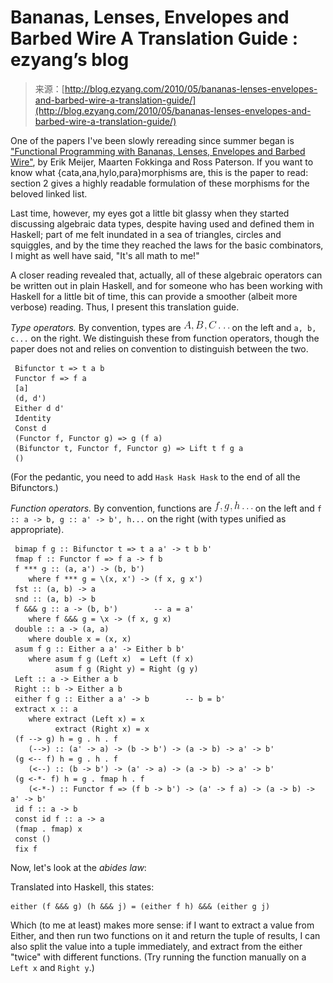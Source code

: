 <!--yml
category: 未分类
date: 2024-07-01 18:18:23
-->

# Bananas, Lenses, Envelopes and Barbed Wire A Translation Guide : ezyang’s blog

> 来源：[http://blog.ezyang.com/2010/05/bananas-lenses-envelopes-and-barbed-wire-a-translation-guide/](http://blog.ezyang.com/2010/05/bananas-lenses-envelopes-and-barbed-wire-a-translation-guide/)

One of the papers I've been slowly rereading since summer began is ["Functional Programming with Bananas, Lenses, Envelopes and Barbed Wire"](http://citeseerx.ist.psu.edu/viewdoc/summary?doi=10.1.1.41.125), by Erik Meijer, Maarten Fokkinga and Ross Paterson. If you want to know what {cata,ana,hylo,para}morphisms are, this is the paper to read: section 2 gives a highly readable formulation of these morphisms for the beloved linked list.

Last time, however, my eyes got a little bit glassy when they started discussing algebraic data types, despite having used and defined them in Haskell; part of me felt inundated in a sea of triangles, circles and squiggles, and by the time they reached the laws for the basic combinators, I might as well have said, "It's all math to me!"

A closer reading revealed that, actually, all of these algebraic operators can be written out in plain Haskell, and for someone who has been working with Haskell for a little bit of time, this can provide a smoother (albeit more verbose) reading. Thus, I present this translation guide.

*Type operators.* By convention, types are ![A, B, C\ldots](img/d9934bc8566ad567bcb100e158ab01a5.png "A, B, C\ldots") on the left and `a, b, c...` on the right. We distinguish these from function operators, though the paper does not and relies on convention to distinguish between the two.

```
 Bifunctor t => t a b
 Functor f => f a
 [a]
 (d, d')
 Either d d'
 Identity
 Const d
 (Functor f, Functor g) => g (f a)
 (Bifunctor t, Functor f, Functor g) => Lift t f g a
 ()

```

(For the pedantic, you need to add `Hask Hask Hask` to the end of all the Bifunctors.)

*Function operators.* By convention, functions are ![f, g, h\ldots](img/1c93e1ddd1d811c06cc58b9572f1e318.png "f, g, h\ldots") on the left and `f :: a -> b, g :: a' -> b', h...` on the right (with types unified as appropriate).

```
 bimap f g :: Bifunctor t => t a a' -> t b b'
 fmap f :: Functor f => f a -> f b
 f *** g :: (a, a') -> (b, b')
    where f *** g = \(x, x') -> (f x, g x')
 fst :: (a, b) -> a
 snd :: (a, b) -> b
 f &&& g :: a -> (b, b')        -- a = a'
    where f &&& g = \x -> (f x, g x)
 double :: a -> (a, a)
    where double x = (x, x)
 asum f g :: Either a a' -> Either b b'
    where asum f g (Left x)  = Left (f x)
          asum f g (Right y) = Right (g y)
 Left :: a -> Either a b
 Right :: b -> Either a b
 either f g :: Either a a' -> b        -- b = b'
 extract x :: a
    where extract (Left x) = x
          extract (Right x) = x
 (f --> g) h = g . h . f
    (-->) :: (a' -> a) -> (b -> b') -> (a -> b) -> a' -> b'
 (g <-- f) h = g . h . f
    (<--) :: (b -> b') -> (a' -> a) -> (a -> b) -> a' -> b'
 (g <-*- f) h = g . fmap h . f
    (<-*-) :: Functor f => (f b -> b') -> (a' -> f a) -> (a -> b) -> a' -> b'
 id f :: a -> b
 const id f :: a -> a
 (fmap . fmap) x
 const ()
 fix f

```

Now, let's look at the *abides law*:

Translated into Haskell, this states:

```
either (f &&& g) (h &&& j) = (either f h) &&& (either g j)

```

Which (to me at least) makes more sense: if I want to extract a value from Either, and then run two functions on it and return the tuple of results, I can also split the value into a tuple immediately, and extract from the either "twice" with different functions. (Try running the function manually on a `Left x` and `Right y`.)